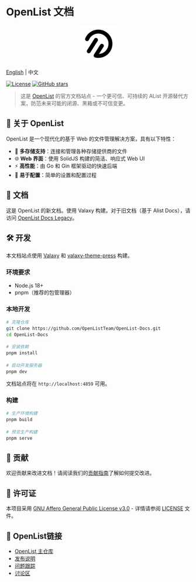 # OpenList 文档

<div align="center">
  <img width="100px" alt="logo" src="https://raw.githubusercontent.com/OpenListTeam/Logo/main/logo.svg"/></a>
</div>

[English](./README.md) | 中文

[![License](https://img.shields.io/github/license/OpenListTeam/OpenList-Docs)](https://github.com/OpenListTeam/OpenList-Docs/blob/main/LICENSE)
[![GitHub stars](https://img.shields.io/github/stars/OpenListTeam/OpenList-Docs)](https://github.com/OpenListTeam/OpenList-Docs)

> 这是 [OpenList](https://github.com/OpenListTeam/OpenList) 的官方文档站点 - 一个更可信、可持续的 AList 开源替代方案，防范未来可能的闭源、黑箱或不可信变更。

## 🚀 关于 OpenList

OpenList 是一个现代化的基于 Web 的文件管理解决方案，具有以下特性：

- 📁 **多存储支持**：连接和管理各种存储提供商的文件
- 🌐 **Web 界面**：使用 SolidJS 构建的简洁、响应式 Web UI
- ⚡ **高性能**：由 Go 和 Gin 框架驱动的快速后端
- 🔧 **易于配置**：简单的设置和配置过程

## 📖 文档

这是 OpenList 的新文档。使用 Valaxy 构建。对于旧文档（基于 Alist Docs），请访问 [OpenList Docs Legacy](https://github.com/OpenListTeam/docs)。


## 🛠️ 开发

本文档站点使用 [Valaxy](https://github.com/YunYouJun/valaxy) 和 [valaxy-theme-press](https://github.com/YunYouJun/valaxy/tree/main/packages/valaxy-theme-press) 构建。

### 环境要求

- Node.js 18+ 
- pnpm（推荐的包管理器）

### 本地开发

```bash
# 克隆仓库
git clone https://github.com/OpenListTeam/OpenList-Docs.git
cd OpenList-Docs

# 安装依赖
pnpm install

# 启动开发服务器
pnpm dev
```

文档站点将在 `http://localhost:4859` 可用。

### 构建

```bash
# 生产环境构建
pnpm build

# 预览生产构建
pnpm serve
```

## 🤝 贡献

欢迎贡献来改进文档！请阅读我们的[贡献指南](./CONTRIBUTE.md)了解如何提交改进。


## 📝 许可证

本项目采用 [GNU Affero General Public License v3.0](https://www.gnu.org/licenses/agpl-3.0.html) - 详情请参阅 [LICENSE](./LICENSE) 文件。

## 🔗 OpenList链接

- [OpenList 主仓库](https://github.com/OpenListTeam/OpenList)
- [发布说明](https://github.com/OpenListTeam/OpenList/releases)
- [问题跟踪](https://github.com/OpenListTeam/OpenList/issues)
- [讨论区](https://github.com/OpenListTeam/OpenList/discussions)
